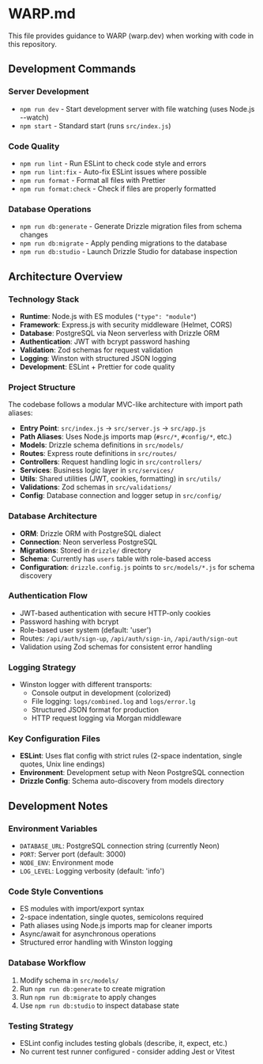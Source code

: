 # WARP.md

This file provides guidance to WARP (warp.dev) when working with code in this repository.

## Development Commands

### Server Development
- `npm run dev` - Start development server with file watching (uses Node.js --watch)
- `npm start` - Standard start (runs `src/index.js`)

### Code Quality
- `npm run lint` - Run ESLint to check code style and errors
- `npm run lint:fix` - Auto-fix ESLint issues where possible
- `npm run format` - Format all files with Prettier
- `npm run format:check` - Check if files are properly formatted

### Database Operations
- `npm run db:generate` - Generate Drizzle migration files from schema changes
- `npm run db:migrate` - Apply pending migrations to the database
- `npm run db:studio` - Launch Drizzle Studio for database inspection

## Architecture Overview

### Technology Stack
- **Runtime**: Node.js with ES modules (`"type": "module"`)
- **Framework**: Express.js with security middleware (Helmet, CORS)
- **Database**: PostgreSQL via Neon serverless with Drizzle ORM
- **Authentication**: JWT with bcrypt password hashing
- **Validation**: Zod schemas for request validation
- **Logging**: Winston with structured JSON logging
- **Development**: ESLint + Prettier for code quality

### Project Structure
The codebase follows a modular MVC-like architecture with import path aliases:

- **Entry Point**: `src/index.js` → `src/server.js` → `src/app.js`
- **Path Aliases**: Uses Node.js imports map (`#src/*`, `#config/*`, etc.)
- **Models**: Drizzle schema definitions in `src/models/`
- **Routes**: Express route definitions in `src/routes/`
- **Controllers**: Request handling logic in `src/controllers/`
- **Services**: Business logic layer in `src/services/`
- **Utils**: Shared utilities (JWT, cookies, formatting) in `src/utils/`
- **Validations**: Zod schemas in `src/validations/`
- **Config**: Database connection and logger setup in `src/config/`

### Database Architecture
- **ORM**: Drizzle ORM with PostgreSQL dialect
- **Connection**: Neon serverless PostgreSQL
- **Migrations**: Stored in `drizzle/` directory
- **Schema**: Currently has `users` table with role-based access
- **Configuration**: `drizzle.config.js` points to `src/models/*.js` for schema discovery

### Authentication Flow
- JWT-based authentication with secure HTTP-only cookies
- Password hashing with bcrypt
- Role-based user system (default: 'user')
- Routes: `/api/auth/sign-up`, `/api/auth/sign-in`, `/api/auth/sign-out`
- Validation using Zod schemas for consistent error handling

### Logging Strategy
- Winston logger with different transports:
  - Console output in development (colorized)
  - File logging: `logs/combined.log` and `logs/error.lg`
  - Structured JSON format for production
  - HTTP request logging via Morgan middleware

### Key Configuration Files
- **ESLint**: Uses flat config with strict rules (2-space indentation, single quotes, Unix line endings)
- **Environment**: Development setup with Neon PostgreSQL connection
- **Drizzle Config**: Schema auto-discovery from models directory

## Development Notes

### Environment Variables
- `DATABASE_URL`: PostgreSQL connection string (currently Neon)
- `PORT`: Server port (default: 3000)
- `NODE_ENV`: Environment mode
- `LOG_LEVEL`: Logging verbosity (default: 'info')

### Code Style Conventions
- ES modules with import/export syntax
- 2-space indentation, single quotes, semicolons required
- Path aliases using Node.js imports map for cleaner imports
- Async/await for asynchronous operations
- Structured error handling with Winston logging

### Database Workflow
1. Modify schema in `src/models/`
2. Run `npm run db:generate` to create migration
3. Run `npm run db:migrate` to apply changes
4. Use `npm run db:studio` to inspect database state

### Testing Strategy
- ESLint config includes testing globals (describe, it, expect, etc.)
- No current test runner configured - consider adding Jest or Vitest